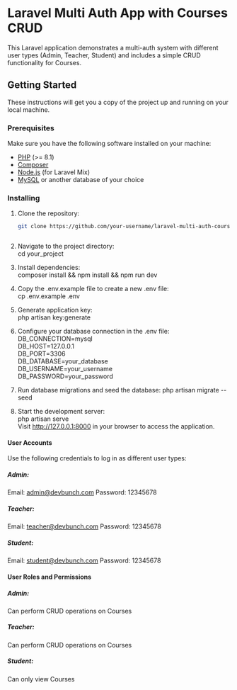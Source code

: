 # Laravel Multi Auth App with Courses CRUD

This Laravel application demonstrates a multi-auth system with different user types (Admin, Teacher, Student) and includes a simple CRUD functionality for Courses.

## Getting Started

These instructions will get you a copy of the project up and running on your local machine.

### Prerequisites

Make sure you have the following software installed on your machine:

- [PHP](https://www.php.net/) (>= 8.1)
- [Composer](https://getcomposer.org/)
- [Node.js](https://nodejs.org/) (for Laravel Mix)
- [MySQL](https://www.mysql.com/) or another database of your choice

### Installing

1. Clone the repository:

   ```bash
   git clone https://github.com/your-username/laravel-multi-auth-courses.git



2. Navigate to the project directory:<br>
cd your_project <br>
3. Install dependencies:<br>
composer install && npm install && npm run dev<br>
4. Copy the .env.example file to create a new .env file:<br>
cp .env.example .env<br>
5. Generate application key:<br>
php artisan key:generate<br>
6. Configure your database connection in the .env file:
DB_CONNECTION=mysql<br>
DB_HOST=127.0.0.1<br>
DB_PORT=3306<br>
DB_DATABASE=your_database<br>
DB_USERNAME=your_username<br>
DB_PASSWORD=your_password<br>


7. Run database migrations and seed the database:
php artisan migrate --seed<br>
8. Start the development server:<br>
php artisan serve<br>
Visit http://127.0.0.1:8000 in your browser to access the application.<br>

#### User Accounts
Use the following credentials to log in as different user types:

##### Admin:
Email: admin@devbunch.com
Password: 12345678

##### Teacher:
Email: teacher@devbunch.com
Password: 12345678

##### Student:
Email: student@devbunch.com
Password: 12345678

#### User Roles and Permissions

##### Admin:
Can perform CRUD operations on Courses<br>

##### Teacher:
Can perform CRUD operations on Courses<br>

##### Student:
Can only view Courses<br>
